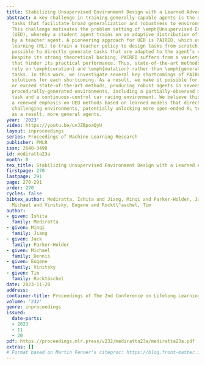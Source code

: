 ```yaml
---
title: Stabilizing Unsupervised Environment Design with a Learned Adversary
abstract: A key challenge in training generally-capable agents is the design of training
  tasks that facilitate broad generalization and robustness to environment variations.
  This challenge motivates the problem setting of \emph{Unsupervised Environment Design}
  (UED), whereby a student agent trains on an adaptive distribution of tasks proposed
  by a teacher agent. A pioneering approach for UED is PAIRED, which uses reinforcement
  learning (RL) to train a teacher policy to design tasks from scratch, making it
  possible to directly generate tasks that are adapted to the agent’s current capabilities.
  Despite its strong theoretical backing, PAIRED suffers from a variety of challenges
  that hinder its practical performance. Thus, state-of-the-art methods currently
  rely on \emph{curation} and \emph{mutation} rather than \emph{generation} of new
  tasks. In this work, we investigate several key shortcomings of PAIRED and propose
  solutions for each shortcoming. As a result, we make it possible for PAIRED to match
  or exceed state-of-the-art methods, producing robust agents in several challenging
  procedurally-generated environments, including a partially-observed maze navigation
  task and a continuous-control car racing environment. We believe this work motivates
  a renewed emphasis on UED methods based on learned models that directly generate
  challenging environments, potentially unlocking more open-ended RL training and,
  as a result, more general agents.
year: '2023'
video: https://youtu.be/uvJZBpoaQyU
layout: inproceedings
series: Proceedings of Machine Learning Research
publisher: PMLR
issn: 2640-3498
id: mediratta23a
month: 0
tex_title: Stabilizing Unsupervised Environment Design with a Learned Adversary
firstpage: 270
lastpage: 291
page: 270-291
order: 270
cycles: false
bibtex_author: Mediratta, Ishita and Jiang, Minqi and Parker-Holder, Jack and Dennis,
  Michael and Vinitsky, Eugene and Rockt\"aschel, Tim
author:
- given: Ishita
  family: Mediratta
- given: Minqi
  family: Jiang
- given: Jack
  family: Parker-Holder
- given: Michael
  family: Dennis
- given: Eugene
  family: Vinitsky
- given: Tim
  family: Rocktäschel
date: 2023-11-20
address:
container-title: Proceedings of The 2nd Conference on Lifelong Learning Agents
volume: '232'
genre: inproceedings
issued:
  date-parts:
  - 2023
  - 11
  - 20
pdf: https://proceedings.mlr.press/v232/mediratta23a/mediratta23a.pdf
extras: []
# Format based on Martin Fenner's citeproc: https://blog.front-matter.io/posts/citeproc-yaml-for-bibliographies/
---
```

